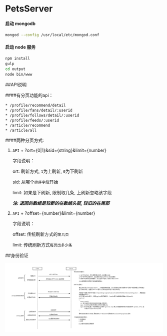 PetsServer
==========
 
#### 启动 mongodb

``` bash
mongod --config /usr/local/etc/mongod.conf
```

#### 启动 node 服务
``` bash
npm install
gulp
cd output
node bin/www
```

##API说明

####有分页功能的api：

    * /profile/recommend/detail
    * /profile/fans/detail/:userid
    * /profile/follows/detail/:userid
    * /profile/feeds/:userid
    * /article/recommend
    * /article/all

####两种分页方式:

1. `API` + ?ort={0|1}&sid={string}&limit={number}

    字段说明：
    
    ort: 刷新方式, `1`为上刷新, `0`为下刷新
    
    sid: 从哪个`排序字段`开始
    
    limit: 如果是下刷新, 限制取几条, 上刷新忽略该字段
    
    ***注: 返回的数组是较新的在数组头部, 较旧的在尾部***
        
2.  `API` + ?offset={number}&limit={number}

    字段说明：
    
    offset: 传统刷新方式的`第几页` 
    
    limit: 传统刷新方式`每页出多少条`

##身份验证

 ![image](https://github.com/yangfan44777/pet_server/raw/master/aut.png)
